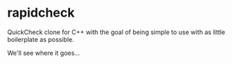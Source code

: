 rapidcheck
==========

QuickCheck clone for C++ with the goal of being simple to use with as little
boilerplate as possible.

We'll see where it goes...

